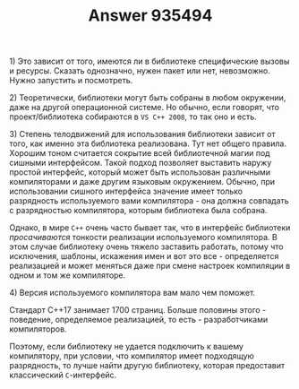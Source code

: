 ﻿---
title: "Answer 935494"
se.owner.user_id: 321467
se.owner.display_name: "MGNeo"
se.owner.link: "https://ru.stackoverflow.com/users/321467/mgneo"
se.answer_id: 935494
se.question_id: 935440
se.post_type: answer
se.score: 2
se.is_accepted: False
---
<p>1) Это зависит от того, имеются ли в библиотеке специфические вызовы и ресурсы. Сказать однозначно, нужен пакет или нет, невозможно. Нужно запустить и посмотреть.</p>

<p>2) Теоретически, библиотеки могут быть собраны в любом окружении, даже на другой операционной системе. Но обычно, если говорят, что проект/библиотека собираются в <code>VS C++ 2008</code>, то так оно и есть.</p>

<p>3) Степень телодвижений для использования библиотеки зависит от того, как именно эта библиотека реализована. Тут нет общего правила. Хорошим тоном считается сокрытие всей библиотечной магии под сишными интерфейсом. Такой подход позволяет выставить наружу простой интерфейс, который может быть использован различными компиляторами и даже другим языковым окружением. Обычно, при использовании сишного интерфейса значение имеет только разрядность используемого вами компилятора - она должна совпадать с разрядностью компилятора, которым библиотека была собрана. </p>

<p>Однако, в мире <code>C++</code> очень часто бывает так, что в интерфейс библиотеки <em>просачиваются</em> тонкости реализации используемого компилятора. В этом случае библиотеку очень тяжело заставить работать, потому что исключения, шаблоны, искажения имен и вот это все - определяется реализацией и может меняться даже при смене настроек компиляции в одном и том же компиляторе.</p>

<p>4) Версия используемого компилятора вам мало чем поможет.</p>

<p>Стандарт C++17 занимает 1700 страниц. Больше половины этого - поведение, определяемое реализацией, то есть - разработчиками компиляторов.</p>

<p>Поэтому, если библиотеку не удается подключить к вашему компилятору, при условии, что компилятор имеет подходящую разрядность, то лучше найти другую библиотеку, которая предоставит классический <code>C</code>-интерфейс.</p>
